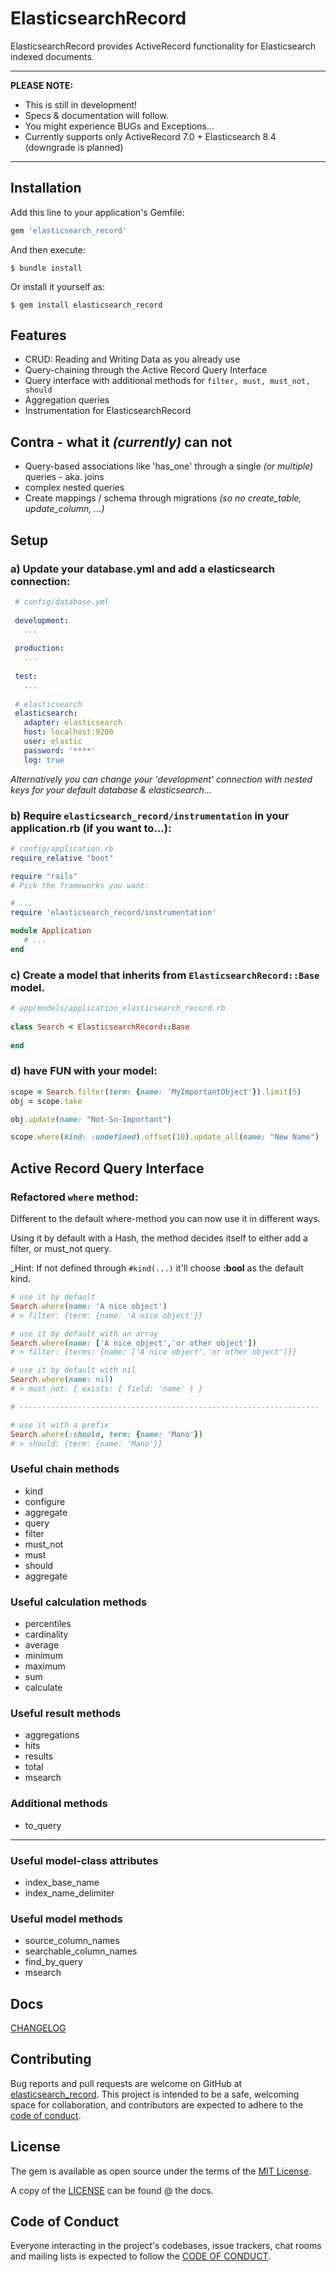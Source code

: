 # ElasticsearchRecord

ElasticsearchRecord provides ActiveRecord functionality for Elasticsearch indexed documents.

-----

**PLEASE NOTE:**
- This is still in development!
- Specs & documentation will follow. 
- You might experience BUGs and Exceptions...
- Currently supports only ActiveRecord 7.0 + Elasticsearch 8.4 (downgrade is planned)

-----

## Installation

Add this line to your application's Gemfile:

```ruby
gem 'elasticsearch_record'
```

And then execute:

    $ bundle install

Or install it yourself as:

    $ gem install elasticsearch_record


## Features
* CRUD: Reading and Writing Data as you already use
* Query-chaining through the Active Record Query Interface
* Query interface with additional methods for ```filter, must, must_not, should```
* Aggregation queries
* Instrumentation for ElasticsearchRecord

## Contra - what it _(currently)_ can not
* Query-based associations like 'has_one' through a single _(or multiple)_ queries - aka. joins
* complex nested queries
* Create mappings / schema through migrations _(so no create_table, update_column, ...)_


## Setup

### a) Update your **database.yml** and add a elasticsearch connection:
```yml
 # config/database.yml
 
 development:
   ...
 
 production:
   ...
 
 test:
   ...
 
 # elasticsearch
 elasticsearch:
   adapter: elasticsearch
   host: localhost:9200
   user: elastic
   password: '****'
   log: true
```
_Alternatively you can change your 'development' connection with nested keys for your default database & elasticsearch..._

### b) Require ```elasticsearch_record/instrumentation``` in your application.rb (if you want to...):
```ruby
# config/application.rb
require_relative "boot"

require "rails"
# Pick the frameworks you want:

# ...
require 'elasticsearch_record/instrumentation'

module Application
   # ...
end
```

### c) Create a model that inherits from ```ElasticsearchRecord::Base``` model.
```ruby
# app/models/application_elasticsearch_record.rb
   
class Search < ElasticsearchRecord::Base
   
end

```

### d) have FUN with your model:
```ruby
scope = Search.filter(term: {name: 'MyImportantObject'}).limit(5)
obj = scope.take

obj.update(name: "Not-So-Important")

scope.where(kind: :undefined).offset(10).update_all(name: "New Name")

```

## Active Record Query Interface

### Refactored ```where``` method:

Different to the default where-method you can now use it in different ways.

Using it by default with a Hash, the method decides itself to either add a filter, or must_not query.

_Hint: If not defined through ```#kind(...)``` it'll choose **:bool** as the default kind.
```ruby
# use it by default
Search.where(name: 'A nice object')
# > filter: {term: {name: 'A nice object'}}

# use it by default with an array
Search.where(name: ['A nice object','or other object'])
# > filter: {terms: {name: ['A nice object','or other object']}}

# use it by default with nil
Search.where(name: nil)
# > must_not: { exists: { field: 'name' } }

# -------------------------------------------------------------------

# use it with a prefix
Search.where(:should, term: {name: 'Mano'})
# > should: {term: {name: 'Mano'}}

```

### Useful chain methods
- kind 
- configure
- aggregate
- query
- filter
- must_not
- must
- should
- aggregate

### Useful calculation methods
- percentiles
- cardinality
- average
- minimum
- maximum
- sum
- calculate

### Useful result methods
- aggregations
- hits
- results
- total
- msearch

### Additional methods 
- to_query

-----

### Useful model-class attributes
- index_base_name
- index_name_delimiter

### Useful model methods
- source_column_names
- searchable_column_names
- find_by_query
- msearch


## Docs

[CHANGELOG](./docs/CHANGELOG.md)

## Contributing

Bug reports and pull requests are welcome on GitHub at [elasticsearch_record](https://github.com/ruby-smart/elasticsearch_record).
This project is intended to be a safe, welcoming space for collaboration, and contributors are expected to adhere to the [code of conduct](./docs/CODE_OF_CONDUCT.md).

## License

The gem is available as open source under the terms of the [MIT License](https://opensource.org/licenses/MIT).

A copy of the [LICENSE](./docs/LICENSE.txt) can be found @ the docs.

## Code of Conduct

Everyone interacting in the project's codebases, issue trackers, chat rooms and mailing lists is expected to follow the [CODE OF CONDUCT](./docs/CODE_OF_CONDUCT.md).
